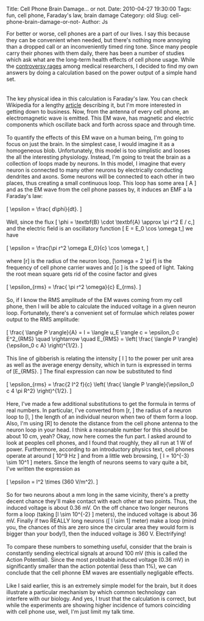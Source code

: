 Title: Cell Phone Brain Damage... or not.
Date: 2010-04-27 19:30:00
Tags: fun, cell phone, Faraday's law, brain damage
Category: old
Slug: cell-phone-brain-damage-or-not-
Author: Js

For better or worse, cell phones are a part of our lives.  I say this because they can be convenient when needed, but there's nothing more annoying than a dropped call or an inconveniently timed ring tone.  Since many people carry their phones with them daily, there has been a number of studies which ask what are the long-term health effects of cell phone usage.  While the <a href="http://www.google.com/search?q=cell+phone+tumor&amp;ie=utf-8&amp;oe=utf-8&amp;aq=t&amp;rls=org.mozilla:en-US:official&amp;client=firefox-a">controversy rages</a> among medical researchers, I decided to find my own answers by doing a calculation based on the power output of a simple hand set.<br /><a name='more'></a><br /><br />The key physical idea in this calculation is Faraday's law.   You can check Wikipedia for a lengthy <a href="http://en.wikipedia.org/wiki/Faraday%27s_law_of_induction">article</a> describing it,  but I'm more interested in getting down to business.  Now, from the antenna of every cell phone, an electromagnetic wave is emitted.  This EM wave, has magnetic and electric components which oscillate back and forth across space and through time.<br /><br />To quantify the effects of this EM wave on a human being, I'm going to focus on just the brain.  In the simplest case, I would imagine it as a homogeneous blob.  Unfortunately, this model is too simplistic and looses the all the interesting physiology.  Instead, I'm going to treat the brain as a collection of loops made by neurons.  In this model, I imagine that every  neuron is connected to many other neurons by electrically conducting dendrites and axons.  Some neurons will be connected to each other in two places, thus creating a small continuous loop.  This loop has some area \[ A \] and as the EM wave from the cell phone passes by, it induces an EMF a la Faraday's law:<br /><br />\[ \epsilon = \frac{ d\phi}{dt}. \]<br /><br />Well, since the flux \[ \phi = \textbf{B} \cdot \textbf{A} \approx \pi r^2 E / c,\] and the electric field is an oscillatory function \[ E = E_0 \cos \omega t,\] we have<br /><br />\[ \epsilon = \frac{\pi r^2 \omega E_0}{c} \cos \omega t, \]<br /><br />where \[r\] is the radius of the neuron loop, \[\omega = 2 \pi f\] is the frequency of cell phone carrier waves and \[c \] is the speed of light.  Taking the root mean square gets rid of the cosine factor and gives<br /><br />\[ \epsilon_{rms} = \frac{ \pi r^2 \omega}{c} E_{rms}. \]<br /><br />So, if I know the RMS amplitude of the EM waves coming from my cell phone, then I will be able to calculate the induced voltage in a given neuron loop.  Fortunately, there's a convenient set of formulae which relates power output to the RMS amplitude:<br /><br />\[ \frac{ \langle P \rangle}{A} = I = \langle u_E \rangle c = \epsilon_0 c E^2_{RMS} \quad \rightarrow \quad E_{RMS} = \left( \frac{ \langle P \rangle}{\epsilon_0 c A} \right)^{1/2}. \]<br /><br />This line of gibberish is relating the intensity \[ I \] to the power per unit area as well as the average energy density, which in turn is expressed in terms of \[E_{RMS}. \]  The final expression can now be substituted to find<br /><br />\[ \epsilon_{rms} = \frac{2 l^2 f}{c} \left( \frac{ \langle P \rangle}{\epsilon_0 c 4 \pi R^2} \right)^{1/2}. \]<br /><br />Here, I've made a few additional substitutions to get the formula in terms of real numbers.  In particular, I've converted from \[r, \] the radius of a neuron loop to \[l, \] the length of an individual neuron when two of them form a loop.  Also, I'm using \[R\] to denote the distance from the cell phone antenna to the neuron loop in your head.  I think a reasonable number for this should be about 10 cm, yeah?  Okay, now here comes the fun part.  I asked around to look at peoples cell phones, and I found that roughly, they all run at 1 W of power.  Furthermore, according to an introductory physics text, cell phones operate at around \[ 10^9 Hz \]  and from a little web browsing, \[ l = 10^{-3} \sim 10^1 \] meters.  Since the length of neurons seems to vary quite a bit, I've written the expression as<br /><br />\[ \epsilon = l^2 \times (360 V/m^2). \]<br /><br />So for two neurons about a mm long in the same vicinity, there's a pretty decent chance they'll make contact with each other at two points.  Thus, the induced voltage is about 0.36 mV.  On the off chance two longer neurons form a loop (taking \[l \sim 10^{-2} \] meters), the induced voltage is about 36 mV.  Finally if two REALLY long neurons (\[ l \sim 1\] meter) make a loop (mind you, the chances of this are zero since the circular area they would form is bigger than your body!), then the induced voltage is 360 V.  Electrifying!<br /><br />To compare these numbers to something useful, consider that the brain is constantly sending electrical signals at around 100 mV (this is called the Action Potential).  Since the most probbable induced voltage (0.36 mV) in  significantly smaller than the action potential (less than 1%), we can conclude that the cell phonne EM waves are essentially negligable effects.<br /><br />Like I said earlier, this is an extremely simple model for  the brain, but it does illustrate a particular mechanism by which common technology can interfere with our biology.  And yes, I trust that the calculation is correct, but while the experiments are showing higher incidence of tumors coinciding with cell phone use, well, I'm just limit my talk time.
